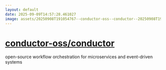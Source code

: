 ```yaml
---
layout: default
date: 2025-09-09T14:57:28.461027
image: assets/20250908T191054767--conductor-oss--conductor--20250908T191442365--cropped.png
---
```


# [conductor-oss/conductor](https://github.com/conductor-oss/conductor)

open-source workflow orchestration for microservices and event-driven systems

